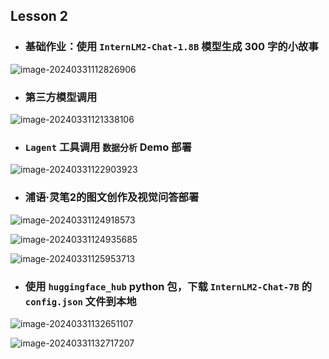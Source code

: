 ## Lesson 2

- ### 基础作业：使用 `InternLM2-Chat-1.8B` 模型生成 300 字的小故事

![image-20240331112826906](http://typora-picture-room.oss-cn-chengdu.aliyuncs.com/img/image-20240331112826906.png)

- ### 第三方模型调用

![image-20240331121338106](http://typora-picture-room.oss-cn-chengdu.aliyuncs.com/img/image-20240331121338106.png)

- ###  `Lagent` 工具调用 `数据分析` Demo 部署

![image-20240331122903923](http://typora-picture-room.oss-cn-chengdu.aliyuncs.com/img/image-20240331122903923.png)

- ### 浦语·灵笔2的图文创作及视觉问答部署

![image-20240331124918573](http://typora-picture-room.oss-cn-chengdu.aliyuncs.com/img/image-20240331124918573.png)

![image-20240331124935685](http://typora-picture-room.oss-cn-chengdu.aliyuncs.com/img/image-20240331124935685.png)

![image-20240331125953713](http://typora-picture-room.oss-cn-chengdu.aliyuncs.com/img/image-20240331125953713.png)

- ### 使用 `huggingface_hub` python 包，下载 `InternLM2-Chat-7B` 的 `config.json` 文件到本地

![image-20240331132651107](http://typora-picture-room.oss-cn-chengdu.aliyuncs.com/img/image-20240331132651107.png)

![image-20240331132717207](http://typora-picture-room.oss-cn-chengdu.aliyuncs.com/img/image-20240331132717207.png)